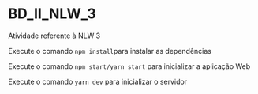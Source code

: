 # BD_II_NLW_3
Atividade referente à NLW 3

Execute o comando `npm install`para instalar as dependências

Execute o comando `npm start/yarn start` para inicializar a aplicação Web

Execute o comando `yarn dev` para inicializar o servidor
